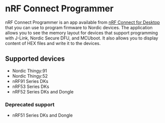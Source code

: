 # nRF Connect Programmer

nRF Connect Programmer is an app available from [nRF Connect for Desktop](https://nordic-dev.zoominsoftware.io/bundle/nrf-connect-desktop/page/index.html) that you can use to program firmware to Nordic devices. The application allows you to see the memory layout for devices that support programming with J-Link, Nordic Secure DFU, and MCUboot. It also allows you to display content of HEX files and write it to the devices.

## Supported devices

- Nordic Thingy:91
- Nordic Thingy:52
- nRF91 Series DKs
- nRF53 Series DKs
- nRF52 Series DKs and Dongle

### Deprecated support

- nRF51 Series DKs and Dongle
